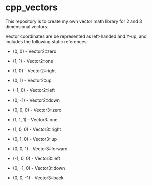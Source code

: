 # cpp_vectors
 
 This repository is to create my own vector math library for 2 and 3 dimensional vectors.

 Vector coordinates are be represented as left-handed and Y-up, and includes the following static references:


 * (0, 0) - Vector2::zero

 * (1, 1) - Vector2::one
 
 * (1, 0) - Vector2::right
 
 * (0, 1) - Vector2::up
 
 * (-1, 0) - Vector2::left
 
 * (0, -1) - Vector2::down
 
 * (0, 0, 0) - Vector3::zero
 
 * (1, 1, 1) - Vector3::one
 
 * (1, 0, 0) - Vector3::right
 
 * (0, 1, 0) - Vector3::up
 
 * (0, 0, 1) - Vector3::forward
 
 * (-1, 0, 0) - Vector3::left
 
 * (0, -1, 0) - Vector3::down
 
 * (0, 0, -1) - Vector3::back
